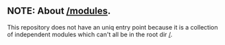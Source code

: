 ## NOTE: About [/modules](../modules).

This repository does not have an uniq entry point because it is a collection of independent
modules which can't all be in the root dir [/](/../../).
